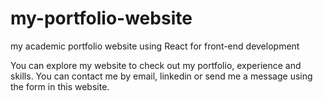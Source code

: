 # my-portfolio-website
my academic portfolio website using React for front-end development

You can explore my website to check out my portfolio, experience and skills. You can contact me by email, linkedin or send me a message using the form in this website.